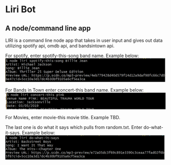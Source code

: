 # Liri Bot

## A node/command line app

LIRI is a command line node app that takes in user input and gives out data utilizing spotify api, omdb api, and bandsintown api.

For spotify, enter spotify-this-song band name. Example below:
![Liri Spotify-This](/images/liri-spotify.png)

For Bands in Town enter concert-this band name. Example below:
![Liri Concert-This](/images/liri-concert.png)

For Movies, enter movie-this movie title. Example TBD.

The last one is do what it says which pulls from random.txt. Enter do-what-it-says. Example below:
![Do What it Says](/images/liri-doit.png)


